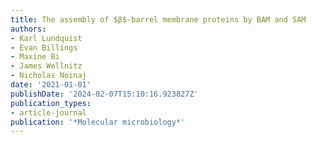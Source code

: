 ```yaml
---
title: The assembly of $β$-barrel membrane proteins by BAM and SAM
authors:
- Karl Lundquist
- Evan Billings
- Maxine Bi
- James Wellnitz
- Nicholas Noinaj
date: '2021-01-01'
publishDate: '2024-02-07T15:10:16.923827Z'
publication_types:
- article-journal
publication: '*Molecular microbiology*'
---
```

